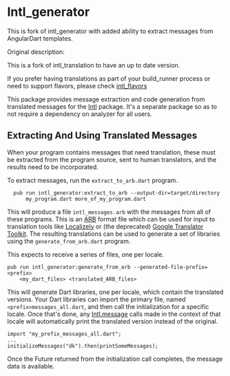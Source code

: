 Intl_generator
====
This is fork of intl_generator with added ability to extract messages from AngularDart templates.

Original description:

This is a fork of intl_translation to have an up to date version.

If you prefer having translations as part of your build_runner process or need to support flavors, please check [intl_flavors](https://pub.dev/packages/intl_flavors)

This package provides message extraction and code generation from translated
messages for the [Intl][Intl] package. It's a separate package so as to not
require a dependency on analyzer for all users.

## Extracting And Using Translated Messages

When your program contains messages that need translation, these must
be extracted from the program source, sent to human translators, and the
results need to be incorporated.

To extract messages, run the `extract_to_arb.dart` program.

      pub run intl_generator:extract_to_arb --output-dir=target/directory
          my_program.dart more_of_my_program.dart

This will produce a file `intl_messages.arb` with the messages from all of these
programs. This is an [ARB][ARB] format file which can be used for input to
translation tools like [Localizely][Localizely] or (the deprecated) [Google
Translator Toolkit](https://translate.google.com/toolkit/). The resulting
translations can be used to generate a set of libraries using the
`generate_from_arb.dart` program.

This expects to receive a series of files, one per
locale.

```
pub run intl_generator:generate_from_arb --generated-file-prefix=<prefix>
    <my_dart_files> <translated_ARB_files>
```

This will generate Dart libraries, one per locale, which contain the
translated versions. Your Dart libraries can import the primary file,
named `<prefix>messages_all.dart`, and then call the initialization
for a specific locale. Once that's done, any
[Intl.message][Intl.message] calls made in the context of that locale
will automatically print the translated version instead of the
original.

    import "my_prefix_messages_all.dart";
    ...
    initializeMessages("dk").then(printSomeMessages);

Once the Future returned from the initialization call completes, the
message data is available.

[Intl]: https://www.dartdocs.org/documentation/intl/latest
[Intl.message]: https://www.dartdocs.org/documentation/intl/latest/intl/Intl/message.html
[ARB]: https://code.google.com/p/arb/wiki/ApplicationResourceBundleSpecification
[Localizely]: https://localizely.com/
